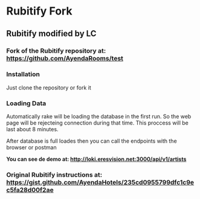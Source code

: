 # Rubitify Fork
## Rubitify modified by LC
### Fork of the Rubitify repository at: https://github.com/AyendaRooms/test

### Installation
Just clone the repository or fork it

### Loading Data
<p>Automatically rake will be loading the database in the first run. So the web page will be rejecteing connection during that time. This proccess will be last about 8 minutes.</p>
</p>After database is full loades then you can call the endpoints with the browser or postman</p>

<strong>You can see de demo at: http://loki.eresvision.net:3000/api/v1/artists</strong>

### Original Rubitify instructions at: https://gist.github.com/AyendaHotels/235cd0955799dfc1c9ec5fa28d00f2ae
